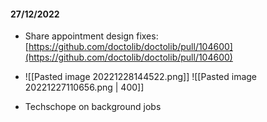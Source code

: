 #### 27/12/2022

- Share appointment design fixes: [https://github.com/doctolib/doctolib/pull/104600](https://github.com/doctolib/doctolib/pull/104600)
- ![[Pasted image 20221228144522.png]]
![[Pasted image 20221227110656.png | 400]]

- Techschope on background jobs